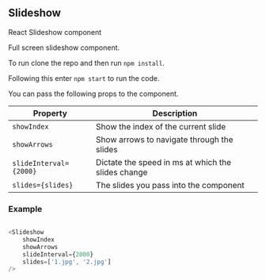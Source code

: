 Slideshow
---
React Slideshow component

Full screen slideshow component.

To run clone the repo and then run `npm install`.

Following this enter `npm start` to run the code.

You can pass the following props to the component.

| Property | Description|
|----------|-------------
| `showIndex` | Show the index of the current slide|
| `showArrows` | Show arrows to navigate through the slides|
| `slideInterval={2000}`| Dictate the speed in ms at which the slides change|
| `slides={slides}` |The slides you pass into the component|


### Example

```js

<Slideshow
	showIndex
	showArrows
	slideInterval={2000}
	slides=['1.jpg', '2.jpg']
/>

```
